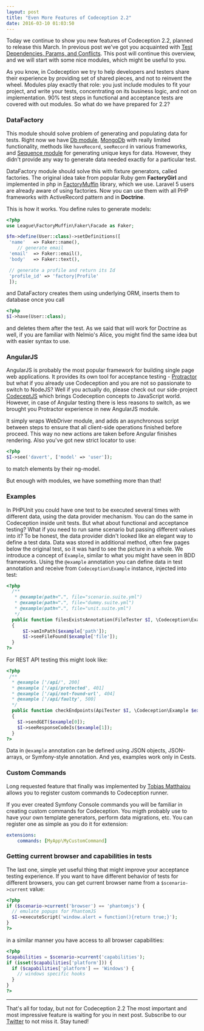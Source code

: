 ```yaml
---
layout: post
title: "Even More Features of Codeception 2.2"
date: 2016-03-10 01:03:50
---
```


Today we continue to show you new features of Codeception 2.2, planned to release this March.
In previous post we've got you acquainted with [Test Dependencies, Params, and Conflicts](http://codeception.com/03-05-2016/codeception-2.2.-upcoming-features.html). This post will continue this overview, and we will start with some nice modules, which might be useful to you. 

As you know, in Codeception we try to help developers and testers share their experience by providing set of shared pieces, and not to reinvent the wheel. Modules play exactly that role: you just include modules to fit your project, and write your tests, concentrating on its business logic, and not on implementation. 90% test steps in functional and acceptance tests are covered with out modules. So what do we have prepared for 2.2?

### DataFactory

This module should solve problem of generating and populating data for tests. Right now we have [Db module](http://codeception.com/docs/modules/Db), [MongoDb](http://codeception.com/docs/modules/MongoDb) with really limited functionality, methods like `haveRecord`, `seeRecord` in various frameworks, and [Sequence module](http://codeception.com/docs/modules/Sequence) for generating unique keys for data. However, they didn't provide any way to generate data needed exactly for a particular test. 

DataFactory module should solve this with fixture generators, called factories. The original idea take from popular Ruby gem **FactoryGirl** and implemented in php in [FactoryMuffin](https://github.com/thephpleague/factory-muffin) library, which we use. Laravel 5 users are already aware of using factories. Now you can use them with all PHP frameworks with ActiveRecord pattern and in **Doctrine**.

This is how it works. You define rules to generate models:

```php
<?php
use League\FactoryMuffin\Faker\Facade as Faker;

$fm->define(User::class)->setDefinitions([
 'name'   => Faker::name(),
    // generate email
 'email'  => Faker::email(),
 'body'   => Faker::text(),

 // generate a profile and return its Id
 'profile_id' => 'factory|Profile'
 ]);
```

and DataFactory creates them using underlying ORM, inserts them to database once you call

```php
<?php
$I->have(User::class);
```
and deletes them after the test. As we said that will work for Doctrine as well, if you are familiar with Nelmio's Alice, you might find the same idea but with easier syntax to use.

### AngularJS

AngularJS is probably the most popular framework for building single page web applications. It provides its own tool for acceptance testing - [Protractor](https://angular.github.io/protractor/#/) but what if you already use Codeception and you are not so passionate to switch to NodeJS? Well if you actually do, please check out our side-project [CodeceptJS](http://codecept.io) which brings Codeception concepts to JavaScript world. However, in case of Angular testing there is less reasons to switch, as we brought you Protractor experience in new AngularJS module.

It simply wraps WebDriver module, and adds an asynchronous script between steps to ensure that all client-side operations finished before proceed. This way no new actions are taken before Angular finishes rendering. Also you've got new strict locator to use:

```php
<?php
$I->see('davert', ['model' => 'user']);
```

to match elements by their ng-model.

But enough with modules, we have something more than that!

### Examples

In PHPUnit you could have one test to be executed several times with different data, using the data provider mechanism. You can do the same in Codeception inside unit tests. But what about functional and acceptance testing? What if you need to run same scenario but passing different values into it? To be honest, the data provider didn't looked like an elegant way to define a test data. Data was stored in additional method, often few pages below the original test, so it was hard to see the picture in a whole. We introduce a concept of `Example`, similar to what you might have seen in BDD frameworks. Using the `@example` annotation you can define data in test annotation and receive from `Codeception\Example` instance, injected into test:

```php
<?php
  /**
   * @example(path=".", file="scenario.suite.yml")
   * @example(path=".", file="dummy.suite.yml")
   * @example(path=".", file="unit.suite.yml")
   */
  public function filesExistsAnnotation(FileTester $I, \Codeception\Example $example)
  {
      $I->amInPath($example['path']);
      $I->seeFileFound($example['file']);
  }
?>
```

For REST API testing this might look like:

```php
<?php
 /**
  * @example ['/api/', 200]
  * @example ['/api/protected', 401]
  * @example ['/api/not-found-url', 404]
  * @example ['/api/faulty', 500]
  */
  public function checkEndpoints(ApiTester $I, \Codeception\Example $example)
  {
    $I->sendGET($example[0]);
    $I->seeResponseCodeIs($example[1]);
  }
?>
```

Data in `@example` annotation can be defined using JSON objects, JSON-arrays, or Symfony-style annotation.
And yes, examples work only in Cests.

### Custom Commands

Long requested feature that finally was implemented by [Tobias Matthaiou](https://github.com/sd-tm) allows you to register custom commands to Codeception runner. 

If you ever created Symfony Console commands you will be familiar in creating custom commands for Codeception. You migth probably use to have your own template generators, perform data migrations, etc. You can register one as simple as you do it for extension:

```yaml
extensions:
    commands: [MyApp\MyCustomCommand]
```

### Getting current browser and capabilities in tests 

The last one, simple yet useful thing that might improve your acceptance testing experience. If you want to have different behavior of tests for different browsers, you can get current browser name from a `$scenario->current` value:

```php
<?php
if ($scenario->current('browser') == 'phantomjs') {
  // emulate popups for PhantomJS
  $I->executeScript('window.alert = function(){return true;}'); 
}
?>
```

in a similar manner you have access to all browser capabilities:

```php
<?php
$capabilities = $scenario->current('capabilities');
if (isset($capabilities['platform'])) {
  if ($capabilities['platform'] == 'Windows') {
    // windows specific hooks
  }
}
?>
```

---

That's all for today, but not for Codeception 2.2
The most important and most impressive feature is waiting for you in next post. Subscribe to our [Twitter](http://twitter.com/codeception)  to not miss it. Stay tuned!
